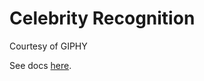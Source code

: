 # Celebrity Recognition
Courtesy of GIPHY

See docs [here](https://docs.sievedata.com/guide/workflows/celebrity-scene-recognition).